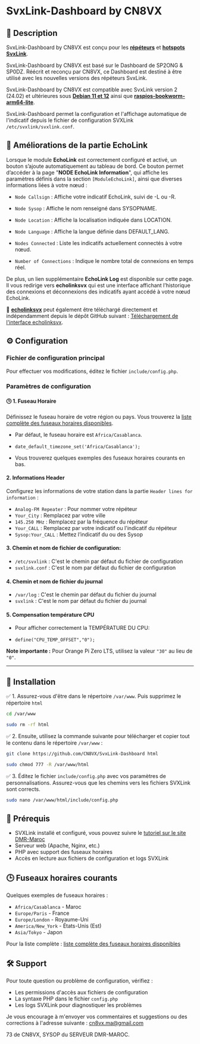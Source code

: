 # SvxLink-Dashboard by CN8VX

## 📝 Description

SvxLink-Dashboard by CN8VX est conçu pour les <b><u>répéteurs</u></b> et <b><u>hotspots SvxLink</u></b>.

SvxLink-Dashboard by CN8VX est basé sur le Dashboard de SP2ONG & SP0DZ. Réécrit et reconçu par CN8VX, ce Dashboard est destiné à être utilisé avec les nouvelles versions des répéteurs SvxLink.

SvxLink-Dashboard by CN8VX est compatible avec SvxLink version 2 (24.02) et ultérieures sous <b><u>Debian 11 et 12</u></b> ainsi que <b><u>raspios-bookworm-arm64-lite</u></b>.

SvxLink-Dashboard permet la configuration et l'affichage automatique de l'indicatif depuis le fichier de configuration SVXLink `/etc/svxlink/svxlink.conf`.

## 📡 Améliorations de la partie EchoLink 

Lorsque le module **EchoLink** est correctement configuré et activé, un bouton s’ajoute automatiquement au tableau de bord. Ce bouton permet d’accéder à la page "**NODE EchoLink Information**", qui affiche les paramètres définis dans la section `[ModuleEchoLink]`, ainsi que diverses informations liées à votre nœud :

- `Node Callsign` : Affiche votre indicatif EchoLink, suivi de -L ou -R.

- `Node Sysop` : Affiche le nom renseigné dans SYSOPNAME.

- `Node Location` : Affiche la localisation indiquée dans LOCATION.

- `Node Language` : Affiche la langue définie dans DEFAULT_LANG.

- `Nodes Connected` : Liste les indicatifs actuellement connectés à votre nœud.

- `Number of Connections` : Indique le nombre total de connexions en temps réel.

De plus, un lien supplémentaire <b>EchoLink Log</b> est disponible sur cette page. Il vous redirige vers <b>echolinksvx</b> qui est une interface affichant l’historique des connexions et déconnexions des indicatifs ayant accédé à votre nœud EchoLink.

📌 <b><u>echolinksvx</u></b> peut également être téléchargé directement et indépendamment depuis le dépôt GitHub suivant : [Téléchargement de l'interface echolinksvx](https://github.com/CN8VX/Interface-EchoLinkSvx-Logs).

## ⚙️ Configuration

### Fichier de configuration principal

Pour effectuer vos modifications, éditez le fichier `include/config.php`.

### Paramètres de configuration

#### 🕒 1. Fuseau Horaire

Définissez le fuseau horaire de votre région ou pays. Vous trouverez la [liste complète des fuseaux horaires disponibles](https://www.php.net/manual/en/timezones.php).

- Par défaut, le fuseau horaire est `Africa/Casablanca`.
- `date_default_timezone_set('Africa/Casablanca');`

- Vous trouverez quelques exemples des fuseaux horaires courants en bas.

#### 2. Informations Header

Configurez les informations de votre station dans la partie `Header lines for information` :

- `Analog-FM Repeater` : Pour nommer votre répéteur
- `Your_City` : Remplacez par votre ville
- `145.250 MHz` : Remplacez par la fréquence du répéteur
- `Your_CALL` : Remplacez par votre indicatif ou l'indicatif du répéteur
- `Sysop:Your_CALL` : Mettez l’indicatif du ou des Sysop

#### 3. Chemin et nom de fichier de configuration:

- `/etc/svxlink` : C'est le chemin par défaut du fichier de configuration
- `svxlink.conf` : C'est le nom par défaut du fichier de configuration

#### 4. Chemin et nom de fichier du journal

- `/var/log` : C'est le chemin par défaut du fichier du journal
- `svxlink` : C'est le nom par défaut du fichier du journal

#### 5. Compensation température CPU

- Pour afficher correctement la TEMPÉRATURE DU CPU:

- `define("CPU_TEMP_OFFSET","0");`

**Note importante :** Pour Orange Pi Zero LTS, utilisez la valeur `"30"` au lieu de `"0"`.

---

## 🚀 Installation

✅ 1. Assurez-vous d'être dans le répertoire `/var/www`. Puis supprimez le répertoire `html`

```bash
cd /var/www
```

```bash
sudo rm -rf html
```

✅ 2. Ensuite, utilisez la commande suivante pour télécharger et copier tout le contenu dans le répertoire `/var/www` :

```bash
git clone https://github.com/CN8VX/SvxLink-Dashboard html
```

```bash
sudo chmod 777 -R /var/www/html
```

✅ 3. Éditez le fichier `include/config.php` avec vos paramètres de personnalisations. Assurez-vous que les chemins vers les fichiers SVXLink sont corrects.

```bash
sudo nano /var/www/html/include/config.php
```

## 🧩 Prérequis

- SVXLink installé et configuré, vous pouvez suivre le [tutoriel sur le site DMR-Maroc](https://www.dmr-maroc.com/repeaters_simplex_svxlink.php)
- Serveur web (Apache, Nginx, etc.)
- PHP avec support des fuseaux horaires
- Accès en lecture aux fichiers de configuration et logs SVXLink

## 🕒 Fuseaux horaires courants

Quelques exemples de fuseaux horaires :
- `Africa/Casablanca` - Maroc
- `Europe/Paris` - France
- `Europe/London` - Royaume-Uni
- `America/New_York` - États-Unis (Est)
- `Asia/Tokyo` - Japon

Pour la liste complète : [liste complète des fuseaux horaires disponibles](https://www.php.net/manual/en/timezones.php)

## 🛠️ Support

Pour toute question ou problème de configuration, vérifiez :
- Les permissions d'accès aux fichiers de configuration
- La syntaxe PHP dans le fichier `config.php`
- Les logs SVXLink pour diagnostiquer les problèmes

Je vous encourage à m'envoyer vos commentaires et suggestions ou des corrections à l'adresse suivante : [cn8vx.ma@gmail.com](mailto\:cn8vx.ma@gmail.com)

73 de CN8VX, SYSOP du SERVEUR DMR-MAROC.
